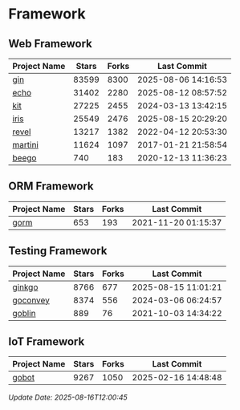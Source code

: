 # Framework

## Web Framework
| Project Name | Stars | Forks | Last Commit |
| ------------ | ----- | ----- | ----------- |
| [gin](https://github.com/gin-gonic/gin) | 83599 | 8300 | 2025-08-06 14:16:53 |
| [echo](https://github.com/labstack/echo) | 31402 | 2280 | 2025-08-12 08:57:52 |
| [kit](https://github.com/go-kit/kit) | 27225 | 2455 | 2024-03-13 13:42:15 |
| [iris](https://github.com/kataras/iris) | 25549 | 2476 | 2025-08-15 20:29:20 |
| [revel](https://github.com/revel/revel) | 13217 | 1382 | 2022-04-12 20:53:30 |
| [martini](https://github.com/go-martini/martini) | 11624 | 1097 | 2017-01-21 21:58:54 |
| [beego](https://github.com/astaxie/beego) | 740 | 183 | 2020-12-13 11:36:23 |

## ORM Framework
| Project Name | Stars | Forks | Last Commit |
| ------------ | ----- | ----- | ----------- |
| [gorm](https://github.com/jinzhu/gorm) | 653 | 193 | 2021-11-20 01:15:37 |

## Testing Framework
| Project Name | Stars | Forks | Last Commit |
| ------------ | ----- | ----- | ----------- |
| [ginkgo](https://github.com/onsi/ginkgo) | 8766 | 677 | 2025-08-15 11:01:21 |
| [goconvey](https://github.com/smartystreets/goconvey) | 8374 | 556 | 2024-03-06 06:24:57 |
| [goblin](https://github.com/franela/goblin) | 889 | 76 | 2021-10-03 14:34:22 |

## IoT Framework
| Project Name | Stars | Forks | Last Commit |
| ------------ | ----- | ----- | ----------- |
| [gobot](https://github.com/hybridgroup/gobot) | 9267 | 1050 | 2025-02-16 14:48:48 |

*Update Date: 2025-08-16T12:00:45*
